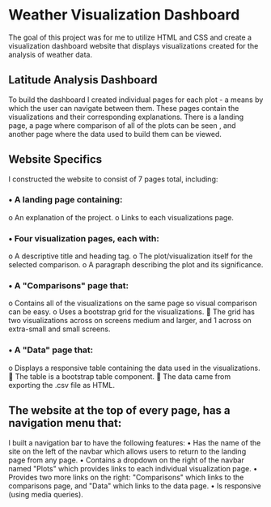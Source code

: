 # Weather Visualization Dashboard 
The goal of this project was for me  to utilize HTML and CSS and create a visualization dashboard website that displays visualizations created for the analysis of weather data. 

## Latitude Analysis Dashboard 
To build the dashboard I created individual pages for each plot - a means by which the user can navigate between them. These pages contain the visualizations and their corresponding explanations. There is a landing page, a page where comparison of all of the plots can be seen , and another page where the data used to build them can be viewed.

## Website Specifics
I constructed the website to consist of 7 pages total, including:
### •	A landing page containing:
o	An explanation of the project.
o	Links to each visualizations page.
### •	Four visualization pages, each with:
o	A descriptive title and heading tag.
o	The plot/visualization itself for the selected comparison.
o	A paragraph describing the plot and its significance.
### •	A "Comparisons" page that:
o	Contains all of the visualizations on the same page so visual comparison  can be easy.
o	Uses a bootstrap grid for the visualizations.
	The grid has  two visualizations across on screens medium and larger, and 1 across on extra-small and small screens.
### •	A "Data" page that:
o	Displays a responsive table containing the data used in the visualizations.
	The table is a bootstrap table component.
	The data came from exporting the .csv file as HTML. 

## The website  at the top of every page, has a navigation menu that:
 I built a navigation bar to have the following features:
•	Has the name of the site on the left of the navbar which allows users to return to the landing page from any page.
•	Contains a dropdown on the right of the navbar named "Plots" which provides links to each individual visualization page.
•	Provides two more links on the right: "Comparisons" which links to the comparisons page, and "Data" which links to the data page.
•	Is responsive (using media queries).



